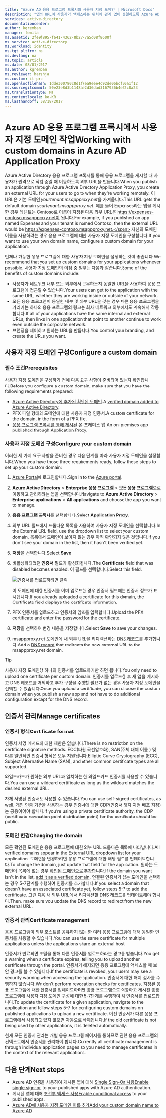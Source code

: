 ```yaml
---
title: "Azure AD 응용 프로그램 프록시의 사용자 지정 도메인 | Microsoft Docs"
description: "앱의 URL이 사용자가 액세스하는 위치에 관계 없이 동일하도록 Azure AD 응용 프로그램 프록시에서 사용자 지정 도메인을 관리합니다."
services: active-directory
documentationcenter: 
author: kgremban
manager: femila
ms.assetid: 2fe9f895-f641-4362-8b27-7a5d08f8600f
ms.service: active-directory
ms.workload: identity
ms.tgt_pltfrm: na
ms.devlang: na
ms.topic: article
ms.date: 08/01/2017
ms.author: kgremban
ms.reviewer: harshja
ms.custom: it-pro
ms.openlocfilehash: 1dde300780c8d1f7ea9eee4c92de06bcf70a1f12
ms.sourcegitcommit: 50e23e8d3b1148ae2d36dad3167936b4e52c8a23
ms.translationtype: MT
ms.contentlocale: ko-KR
ms.lasthandoff: 08/18/2017
---
```

# <a name="working-with-custom-domains-in-azure-ad-application-proxy"></a><span data-ttu-id="33a35-103">Azure AD 응용 프로그램 프록시에서 사용자 지정 도메인 작업</span><span class="sxs-lookup"><span data-stu-id="33a35-103">Working with custom domains in Azure AD Application Proxy</span></span>

<span data-ttu-id="33a35-104">Azure Active Directory 응용 프로그램 프록시를 통해 응용 프로그램을 게시할 때 사용자가 원격으로 작업 중일 때 이동하도록 외부 URL을 만듭니다.</span><span class="sxs-lookup"><span data-stu-id="33a35-104">When you publish an application through Azure Active Directory Application Proxy, you create an external URL for your users to go to when they're working remotely.</span></span> <span data-ttu-id="33a35-105">이 URL은 기본 도메인 *yourtenant.msappproxy.net*을 가져옵니다.</span><span class="sxs-lookup"><span data-stu-id="33a35-105">This URL gets the default domain *yourtenant.msappproxy.net*.</span></span> <span data-ttu-id="33a35-106">예를 들어 Expenses라는 앱을 게시한 경우 테넌트는 Contoso로 이름이 지정된 다음 외부 URL은 https://expenses-contoso.msappproxy.net이 됩니다.</span><span class="sxs-lookup"><span data-stu-id="33a35-106">For example, if you published an app named Expenses and your tenant is named Contoso, then the external URL would be https://expenses-contoso.msappproxy.net.</span></span> <span data-ttu-id="33a35-107">자신의 도메인 이름을 사용하려는 경우 응용 프로그램에 대한 사용자 지정 도메인을 구성합니다.</span><span class="sxs-lookup"><span data-stu-id="33a35-107">If you want to use your own domain name, configure a custom domain for your application.</span></span> 

<span data-ttu-id="33a35-108">언제나 가능한 응용 프로그램에 대한 사용자 지정 도메인을 설정하는 것이 좋습니다.</span><span class="sxs-lookup"><span data-stu-id="33a35-108">We recommend that you set up custom domains for your applications whenever possible.</span></span> <span data-ttu-id="33a35-109">사용자 지정 도메인의 이점 중 일부는 다음과 같습니다.</span><span class="sxs-lookup"><span data-stu-id="33a35-109">Some of the benefits of custom domains include:</span></span>

- <span data-ttu-id="33a35-110">사용자가 네트워크 내부 또는 외부에서 근무하든지 동일한 URL을 사용하여 응용 프로그램에 접근할 수 있습니다.</span><span class="sxs-lookup"><span data-stu-id="33a35-110">Your users can get to the application with the same URL, whether they are working inside or outside of your network.</span></span>
- <span data-ttu-id="33a35-111">모든 응용 프로그램이 동일한 내부 및 외부 URL을 갖는 경우 다른 응용 프로그램을 가리키는 하나의 응용 프로그램의 링크는 회사 네트워크 외부에서도 계속해서 작동합니다.</span><span class="sxs-lookup"><span data-stu-id="33a35-111">If all of your applications have the same internal and external URLs, then links in one application that point to another continue to work even outside the corporate network.</span></span> 
- <span data-ttu-id="33a35-112">브랜딩을 제어하고 원하는 URL을 만듭니다.</span><span class="sxs-lookup"><span data-stu-id="33a35-112">You control your branding, and create the URLs you want.</span></span> 


## <a name="configure-a-custom-domain"></a><span data-ttu-id="33a35-113">사용자 지정 도메인 구성</span><span class="sxs-lookup"><span data-stu-id="33a35-113">Configure a custom domain</span></span>

### <a name="prerequisites"></a><span data-ttu-id="33a35-114">필수 조건</span><span class="sxs-lookup"><span data-stu-id="33a35-114">Prerequisites</span></span>

<span data-ttu-id="33a35-115">사용자 지정 도메인을 구성하기 전에 다음 요구 사항이 준비되어 있는지 확인합니다.</span><span class="sxs-lookup"><span data-stu-id="33a35-115">Before you configure a custom domain, make sure that you have the following requirements prepared:</span></span> 
- <span data-ttu-id="33a35-116">[Azure Active Directory에 추가된 확인된 도메인](active-directory-domains-add-azure-portal.md).</span><span class="sxs-lookup"><span data-stu-id="33a35-116">A [verified domain added to Azure Active Directory](active-directory-domains-add-azure-portal.md).</span></span>
- <span data-ttu-id="33a35-117">PFX 파일 형태의 도메인에 대한 사용자 지정 인증서.</span><span class="sxs-lookup"><span data-stu-id="33a35-117">A custom certificate for the domain, in the form of a PFX file.</span></span> 
- <span data-ttu-id="33a35-118">[응용 프로그램 프록시를 통해 게시된](application-proxy-publish-azure-portal.md) 온-프레미스 앱.</span><span class="sxs-lookup"><span data-stu-id="33a35-118">An on-premises app [published through Application Proxy](application-proxy-publish-azure-portal.md).</span></span>

### <a name="configure-your-custom-domain"></a><span data-ttu-id="33a35-119">사용자 지정 도메인 구성</span><span class="sxs-lookup"><span data-stu-id="33a35-119">Configure your custom domain</span></span>

<span data-ttu-id="33a35-120">이러한 세 가지 요구 사항을 준비한 경우 다음 단계를 따라 사용자 지정 도메인을 설정합니다.</span><span class="sxs-lookup"><span data-stu-id="33a35-120">When you have those three requirements ready, follow these steps to set up your custom domain:</span></span>

1. <span data-ttu-id="33a35-121">[Azure Portal](https://portal.azure.com)에 로그인합니다.</span><span class="sxs-lookup"><span data-stu-id="33a35-121">Sign in to the [Azure portal](https://portal.azure.com).</span></span>
2. <span data-ttu-id="33a35-122">**Azure Active Directory** > **Enterprise 응용 프로그램** > **모든 응용 프로그램**으로 이동하고 관리하려는 앱을 선택합니다.</span><span class="sxs-lookup"><span data-stu-id="33a35-122">Navigate to **Azure Active Directory** > **Enterprise applications** > **All applications** and choose the app you want to manage.</span></span>
3. <span data-ttu-id="33a35-123">**응용 프로그램 프록시**를 선택합니다.</span><span class="sxs-lookup"><span data-stu-id="33a35-123">Select **Application Proxy**.</span></span> 
4. <span data-ttu-id="33a35-124">외부 URL 필드에서 드롭다운 목록을 사용하여 사용자 지정 도메인을 선택합니다.</span><span class="sxs-lookup"><span data-stu-id="33a35-124">In the External URL field, use the dropdown list to select your custom domain.</span></span> <span data-ttu-id="33a35-125">목록에서 도메인이 보이지 않는 경우 아직 확인되지 않은 것입니다.</span><span class="sxs-lookup"><span data-stu-id="33a35-125">If you don't see your domain in the list, then it hasn't been verified yet.</span></span> 
5. <span data-ttu-id="33a35-126">**저장**을 선택합니다.</span><span class="sxs-lookup"><span data-stu-id="33a35-126">Select **Save**</span></span>
5. <span data-ttu-id="33a35-127">비활성화되었던 **인증서** 필드가 활성화됩니다.</span><span class="sxs-lookup"><span data-stu-id="33a35-127">The **Certificate** field that was disabled becomes enabled.</span></span> <span data-ttu-id="33a35-128">이 필드를 선택합니다.</span><span class="sxs-lookup"><span data-stu-id="33a35-128">Select this field.</span></span> 

   ![인증서를 업로드하려면 클릭](./media/active-directory-application-proxy-custom-domains/certificate.png)

   <span data-ttu-id="33a35-130">이 도메인에 대한 인증서를 이미 업로드한 경우 인증서 필드에는 인증서 정보가 표시됩니다.</span><span class="sxs-lookup"><span data-stu-id="33a35-130">If you already uploaded a certificate for this domain, the Certificate field displays the certificate information.</span></span> 

6. <span data-ttu-id="33a35-131">PFX 인증서를 업로드하고 인증서의 암호를 입력합니다.</span><span class="sxs-lookup"><span data-stu-id="33a35-131">Upload the PFX certificate and enter the password for the certificate.</span></span> 
7. <span data-ttu-id="33a35-132">**저장**을 선택하여 변경 내용을 저장합니다.</span><span class="sxs-lookup"><span data-stu-id="33a35-132">Select **Save** to save your changes.</span></span> 
8. <span data-ttu-id="33a35-133">msappproxy.net 도메인에 새 외부 URL을 리디렉션하는 [DNS 레코드](../dns/dns-operations-recordsets-portal.md)를 추가합니다.</span><span class="sxs-lookup"><span data-stu-id="33a35-133">Add a [DNS record](../dns/dns-operations-recordsets-portal.md) that redirects the new external URL to the msappproxy.net domain.</span></span> 

>[!TIP] 
><span data-ttu-id="33a35-134">사용자 지정 도메인당 하나의 인증서를 업로드하기만 하면 됩니다.</span><span class="sxs-lookup"><span data-stu-id="33a35-134">You only need to upload one certificate per custom domain.</span></span> <span data-ttu-id="33a35-135">인증서를 업로드한 후 새 앱을 게시하고 DNS 레코드를 제외하고 추가 구성을 수행할 필요가 없는 경우 사용자 지정 도메인을 선택할 수 있습니다.</span><span class="sxs-lookup"><span data-stu-id="33a35-135">Once you upload a certificate, you can choose the custom domain when you publish a new app and not have to do additional configuration except for the DNS record.</span></span> 

## <a name="manage-certificates"></a><span data-ttu-id="33a35-136">인증서 관리</span><span class="sxs-lookup"><span data-stu-id="33a35-136">Manage certificates</span></span>

### <a name="certificate-format"></a><span data-ttu-id="33a35-137">인증서 형식</span><span class="sxs-lookup"><span data-stu-id="33a35-137">Certificate format</span></span>
<span data-ttu-id="33a35-138">인증서 서명 메서드에 대한 제한은 없습니다.</span><span class="sxs-lookup"><span data-stu-id="33a35-138">There is no restriction on the certificate signature methods.</span></span> <span data-ttu-id="33a35-139">ECC(타원 곡선암호화), SAN(주체 대체 이름 ) 및 다른 일반적인 인증서 형식은 모두 지원됩니다.</span><span class="sxs-lookup"><span data-stu-id="33a35-139">Elliptic Curve Cryptography (ECC), Subject Alternative Name (SAN), and other common certificate types are all supported.</span></span> 

<span data-ttu-id="33a35-140">와일드카드가 원하는 외부 URL과 일치하는 한 와일드카드 인증서를 사용할 수 있습니다.</span><span class="sxs-lookup"><span data-stu-id="33a35-140">You can use a wildcard certificate as long as the wildcard matches the desired external URL.</span></span> 

<span data-ttu-id="33a35-141">자체 서명된 인증서도 사용할 수 있습니다.</span><span class="sxs-lookup"><span data-stu-id="33a35-141">You can use self-signed certificates, as well.</span></span> <span data-ttu-id="33a35-142">개인 인증 기관을 사용하는 경우 인증서에 대한 CDP(인증서 해지 지점 배포 지점)는 공용이어야 합니다.</span><span class="sxs-lookup"><span data-stu-id="33a35-142">If you’re using a private certificate authority, the CDP (certificate revocation point distribution point) for the certificate should be public.</span></span>

### <a name="changing-the-domain"></a><span data-ttu-id="33a35-143">도메인 변경</span><span class="sxs-lookup"><span data-stu-id="33a35-143">Changing the domain</span></span>
<span data-ttu-id="33a35-144">모든 확인된 도메인은 응용 프로그램에 대한 외부 URL 드롭다운 목록에 나타납니다.</span><span class="sxs-lookup"><span data-stu-id="33a35-144">All verified domains appear in the External URL dropdown list for your application.</span></span> <span data-ttu-id="33a35-145">도메인을 변경하려면 응용 프로그램에 대한 해당 필드를 업데이트합니다.</span><span class="sxs-lookup"><span data-stu-id="33a35-145">To change the domain, just update that field for the application.</span></span> <span data-ttu-id="33a35-146">원하는 도메인이 목록에 없는 경우 [확인된 도메인으로 추가](active-directory-domains-add-azure-portal.md)합니다.</span><span class="sxs-lookup"><span data-stu-id="33a35-146">If the domain you want isn't in the list, [add it as a verified domain](active-directory-domains-add-azure-portal.md).</span></span> <span data-ttu-id="33a35-147">연결된 인증서가 없는 도메인을 선택하는 경우 5-7단계를 수행하여 인증서를 추가합니다.</span><span class="sxs-lookup"><span data-stu-id="33a35-147">If you select a domain that doesn't have an associated certificate yet, follow steps 5-7 to add the certificate.</span></span> <span data-ttu-id="33a35-148">그런 다음 새 외부 URL에서 리디렉션할 DNS 레코드를 업데이트해야 합니다.</span><span class="sxs-lookup"><span data-stu-id="33a35-148">Then, make sure you update the DNS record to redirect from the new external URL.</span></span> 

### <a name="certificate-management"></a><span data-ttu-id="33a35-149">인증서 관리</span><span class="sxs-lookup"><span data-stu-id="33a35-149">Certificate management</span></span>
<span data-ttu-id="33a35-150">응용 프로그램이 외부 호스트를 공유하지 않는 한 여러 응용 프로그램에 대해 동일한 인증서를 사용할 수 있습니다.</span><span class="sxs-lookup"><span data-stu-id="33a35-150">You can use the same certificate for multiple applications unless the applications share an external host.</span></span> 

<span data-ttu-id="33a35-151">인증서가 만료되면 포털을 통해 다른 인증서를 업로드하라는 경고를 받습니다.</span><span class="sxs-lookup"><span data-stu-id="33a35-151">You get a warning when a certificate expires, telling you to upload another certificate through the portal.</span></span> <span data-ttu-id="33a35-152">인증서가 해지되면 응용 프로그램에 액세스할 때 보안 경고를 볼 수 있습니다.</span><span class="sxs-lookup"><span data-stu-id="33a35-152">If the certificate is revoked, your users may see a security warning when accessing the application.</span></span> <span data-ttu-id="33a35-153">인증서에 대한 해지 검사를 수행하지 않습니다.</span><span class="sxs-lookup"><span data-stu-id="33a35-153">We don’t perform revocation checks for certificates.</span></span>  <span data-ttu-id="33a35-154">지정된 응용 프로그램에 대한 인증서를 업데이트하려면 응용 프로그램으로 이동하고 게시된 응용 프로그램에 사용자 지정 도메인 구성에 대한 5-7단계를 수행하여 새 인증서를 업로드합니다.</span><span class="sxs-lookup"><span data-stu-id="33a35-154">To update the certificate for a given application, navigate to the application and follow steps 5-7 for configuring custom domains on published applications to upload a new certificate.</span></span> <span data-ttu-id="33a35-155">이전 인증서가 다른 응용 프로그램에서 사용되고 있지 않으면 자동으로 삭제됩니다.</span><span class="sxs-lookup"><span data-stu-id="33a35-155">If the old certificate is not being used by other applications, it is deleted automatically.</span></span> 

<span data-ttu-id="33a35-156">현재 모든 인증서 관리는 개별 응용 프로그램 페이지를 통하므로 관련 응용 프로그램의 컨텍스트에서 인증서를 관리해야 합니다.</span><span class="sxs-lookup"><span data-stu-id="33a35-156">Currently all certificate management is through individual application pages so you need to manage certificates in the context of the relevant applications.</span></span> 

## <a name="next-steps"></a><span data-ttu-id="33a35-157">다음 단계</span><span class="sxs-lookup"><span data-stu-id="33a35-157">Next steps</span></span>
* <span data-ttu-id="33a35-158">Azure AD 인증을 사용하여 게시된 앱에 대해 [Single Sign-On 사용](active-directory-application-proxy-sso-using-kcd.md)</span><span class="sxs-lookup"><span data-stu-id="33a35-158">[Enable single sign-on](active-directory-application-proxy-sso-using-kcd.md) to your published apps with Azure AD authentication.</span></span>
* <span data-ttu-id="33a35-159">게시된 앱에 대해 [조건부 액세스 사용](active-directory-application-proxy-conditional-access.md)</span><span class="sxs-lookup"><span data-stu-id="33a35-159">[Enable conditional access](active-directory-application-proxy-conditional-access.md) to your published apps.</span></span>
* [<span data-ttu-id="33a35-160">Azure AD에 사용자 지정 도메인 이름 추가</span><span class="sxs-lookup"><span data-stu-id="33a35-160">Add your custom domain name to Azure AD</span></span>](active-directory-domains-add-azure-portal.md)


